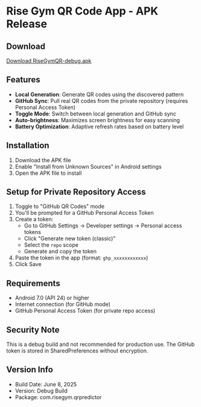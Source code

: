 # Rise Gym QR Code App - APK Release

## Download
[Download RiseGymQR-debug.apk](./RiseGymQR-debug.apk)

## Features
- **Local Generation**: Generate QR codes using the discovered pattern
- **GitHub Sync**: Pull real QR codes from the private repository (requires Personal Access Token)
- **Toggle Mode**: Switch between local generation and GitHub sync
- **Auto-brightness**: Maximizes screen brightness for easy scanning
- **Battery Optimization**: Adaptive refresh rates based on battery level

## Installation
1. Download the APK file
2. Enable "Install from Unknown Sources" in Android settings
3. Open the APK file to install

## Setup for Private Repository Access
1. Toggle to "GitHub QR Codes" mode
2. You'll be prompted for a GitHub Personal Access Token
3. Create a token:
   - Go to GitHub Settings → Developer settings → Personal access tokens
   - Click "Generate new token (classic)"
   - Select the `repo` scope
   - Generate and copy the token
4. Paste the token in the app (format: `ghp_xxxxxxxxxxxx`)
5. Click Save

## Requirements
- Android 7.0 (API 24) or higher
- Internet connection (for GitHub mode)
- GitHub Personal Access Token (for private repo access)

## Security Note
This is a debug build and not recommended for production use. The GitHub token is stored in SharedPreferences without encryption.

## Version Info
- Build Date: June 8, 2025
- Version: Debug Build
- Package: com.risegym.qrpredictor